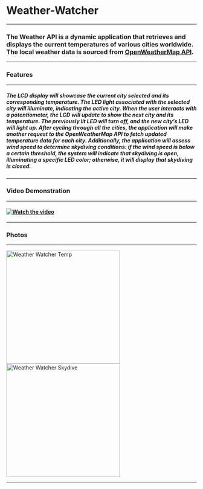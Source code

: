 # Weather-Watcher
---
### The Weather API is a dynamic application that retrieves and displays the current temperatures of various cities worldwide. The local weather data is sourced from [OpenWeatherMap API](https://openweathermap.org).
---
### Features
---
##### The LCD display will showcase the current city selected and its corresponding temperature. The LED light associated with the selected city will illuminate, indicating the active city. When the user interacts with a potentiometer, the LCD will update to show the next city and its temperature. The previously lit LED will turn off, and the new city’s LED will light up. After cycling through all the cities, the application will make another request to the OpenWeatherMap API to fetch updated temperature data for each city. Additionally, the application will assess wind speed to determine skydiving conditions: if the wind speed is below a certain threshold, the system will indicate that skydiving is open, illuminating a specific LED color; otherwise, it will display that skydiving is closed.
---

### Video Demonstration
---
#### [![Watch the video](https://github.com/user-attachments/assets/61919c15-04ae-4fdc-8a66-a36715805e6b)](https://github.com/user-attachments/assets/61919c15-04ae-4fdc-8a66-a36715805e6b)
---

### Photos
---
<img src="https://github.com/user-attachments/assets/455945f2-887d-4e3b-91a5-de6b99bf662b" alt="Weather Watcher Temp" width="300" />
<img src="https://github.com/user-attachments/assets/8a892b3d-60ae-4135-a566-d64ceb04584f" alt="Weather Watcher Skydive" width="300" />

---

